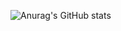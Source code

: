 ![Anurag's GitHub stats](https://github-readme-stats.vercel.app/api?username=milkjam1&hide=contribs,prs)